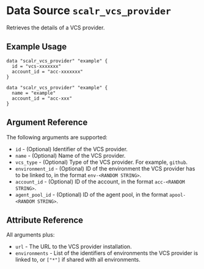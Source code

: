 
# Data Source `scalr_vcs_provider` 

Retrieves the details of a VCS provider.

## Example Usage

```hcl
data "scalr_vcs_provider" "example" {
  id = "vcs-xxxxxxx"
  account_id = "acc-xxxxxxx"
}
```

```hcl
data "scalr_vcs_provider" "example" {
  name = "example"
  account_id = "acc-xxx"
}
```

## Argument Reference

The following arguments are supported:

* `id` - (Optional) Identifier of the VCS provider.
* `name` - (Optional) Name of the VCS provider.
* `vcs_type` - (Optional) Type of the VCS provider. For example, `github`.
* `environment_id` - (Optional) ID of the environment the VCS provider has to be linked to, in the format `env-<RANDOM STRING>`.
* `account_id` - (Optional) ID of the account, in the format `acc-<RANDOM STRING>`.
* `agent_pool_id` - (Optional) ID of the agent pool, in the format `apool-<RANDOM STRING>`.

## Attribute Reference

All arguments plus:

* `url` - The URL to the VCS provider installation.
* `environments` - List of the identifiers of environments the VCS provider is linked to, 
or `["*"]` if shared with all environments.
